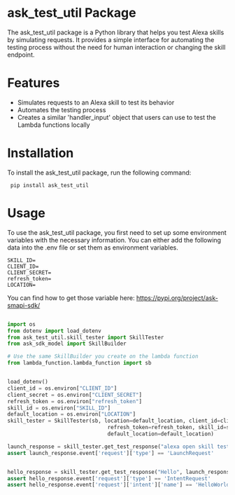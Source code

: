 # ask_test_util Package
The ask_test_util package is a Python library that helps you test Alexa skills by simulating requests. It provides a
simple interface for automating the testing process without the need for human interaction or changing the skill
endpoint.

# Features
-   Simulates requests to an Alexa skill to test its behavior
-   Automates the testing process
-   Creates a similar 'handler_input' object that users can use to test the Lambda functions locally

# Installation
To install the ask_test_util package, run the following command:

``` pip install ask_test_util``` 

# Usage
To use the ask_test_util package, you first need to set up some environment variables with the necessary information.
You can either add the following data into the .env file or set them as environment variables.

```
SKILL_ID=
CLIENT_ID=
CLIENT_SECRET=
refresh_token=
LOCATION=  
```

You can find how to get those variable here: https://pypi.org/project/ask-smapi-sdk/


```python

import os
from dotenv import load_dotenv
from ask_test_util.skill_tester import SkillTester
from ask_sdk_model import SkillBuilder

# Use the same SkillBuilder you create on the lambda function
from lambda_function.lambda_function import sb


load_dotenv()
client_id = os.environ["CLIENT_ID"]
client_secret = os.environ["CLIENT_SECRET"]
refresh_token = os.environ["refresh_token"]
skill_id = os.environ["SKILL_ID"]
default_location = os.environ["LOCATION"]
skill_tester = SkillTester(sb, location=default_location, client_id=client_id, client_secret=client_secret,
                                refresh_token=refresh_token, skill_id=skill_id,
                                default_location=default_location)

launch_response = skill_tester.get_test_response("alexa open skill tester", None, sb)
assert launch_response.event['request']['type'] == 'LaunchRequest'


hello_response = skill_tester.get_test_response("Hello", launch_response.event['session'], sb)
assert hello_response.event['request']['type'] == 'IntentRequest'
assert hello_response.event['request']['intent']['name'] == 'HelloWorldIntent'
```



